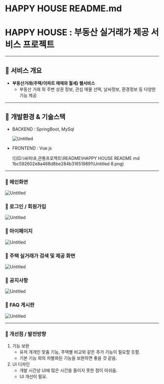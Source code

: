 # HAPPY HOUSE README.md

# **HAPPY HOUSE : 부동산 실거래가 제공 서비스 프로젝트**

---

## 📌 **서비스 개요**

- **부동산거래(주택/아파트 매매와 월세) 웹서비스**
    - 부동산 거래 외 주변 상권 정보, 관심 매물 선택, 날씨정보, 환경정보 등 다양한 기능 제공

---

## 📌 **개발환경 & 기술스택**

- BACKEND : SpringBoot, MySql

    ![Untitled](HAPPY%20HOUSE%20README%20md%201bc592602e8a468d8be284b316519891/Untitled.png)

- FRONTEND : Vue.js

    ![](D:\싸피\9_관통프로젝트\README\HAPPY HOUSE README md 1bc592602e8a468d8be284b316519891\Untitled 8.png)

---

### 📌 메인화면

![Untitled](HAPPY%20HOUSE%20README%20md%201bc592602e8a468d8be284b316519891/Untitled%202.png)

### 📌 로그인 / 회원가입

![Untitled](HAPPY%20HOUSE%20README%20md%201bc592602e8a468d8be284b316519891/Untitled%203.png)

### 📌 마이페이지

![Untitled](HAPPY%20HOUSE%20README%20md%201bc592602e8a468d8be284b316519891/Untitled%204.png)

### 📌 주택 실거래가 검색 및 제공 화면

![Untitled](HAPPY%20HOUSE%20README%20md%201bc592602e8a468d8be284b316519891/Untitled%205.png)

### 📌 공지사항

![Untitled](HAPPY%20HOUSE%20README%20md%201bc592602e8a468d8be284b316519891/Untitled%206.png)

### 📌 FAQ 게시판

![Untitled](HAPPY%20HOUSE%20README%20md%201bc592602e8a468d8be284b316519891/Untitled%207.png)

---

### 📌 개선점 / 발전방향

1. 기능 보완
    - 유저 개개인 맞춤 기능, 주택별 비교와 같은 추가 기능이 필요할 듯함.
    - 기본 기능 외의 차별화된 기능을 보완하면 좋을 것 같음.
2. UI 디자인
    - 개발 시간상 UI에 많은 시간을 들이지 못한 점이 아쉬움.
    - UI 개선이 필요.